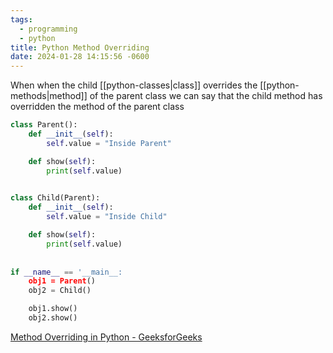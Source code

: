 ```yaml
---
tags:
  - programming
  - python
title: Python Method Overriding
date: 2024-01-28 14:15:56 -0600
---
```


When when the child [[python-classes|class]] overrides the [[python-methods|method]] of the parent class we can say that the child method has overridden the method of the parent class

````python
class Parent():
	def __init__(self):
		self.value = "Inside Parent"

	def show(self):
		print(self.value)
		

class Child(Parent):
	def __init__(self):
		self.value = "Inside Child"

	def show(self):
		print(self.value)
		
		
if __name__ == '__main__:
	obj1 = Parent()
	obj2 = Child()

	obj1.show()
	obj2.show()
````

[Method Overriding in Python - GeeksforGeeks](https://www.geeksforgeeks.org/method-overriding-in-python/)
